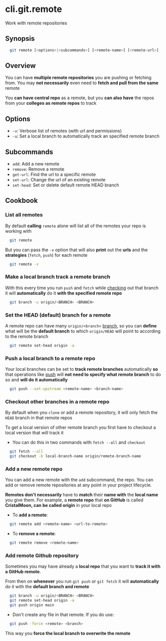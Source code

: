 # cli.git.remote

Work with remote repositories

## Synopsis

```sh
  git remote [<options>|<subcommands>] [<remote-name>] [<remote-url>]
```

## Overview

You can have **multiple remote repositories** you are pushing or fetching from.
You may **not necessarily** even need to **fetch and pull from the same**
remote

You **can have central repo** as a remote, but you **can also have** the repos
from your **colleges as remote repos** to track

## Options

- `-v`: Verbose list of remotes (with url and permissions)
- `-u`: Set a local branch to automatically track an specified remote branch

## Subcommands

- `add`: Add a new remote
- `remove`: Remove a remote
- `get-url`: Find the url to a specific remote
- `set-url`: Change the url of an existing remote
- `set-head`: Set or delete default remote HEAD branch

## Cookbook

### List all remotes

By default **calling** `remote` alone will list all of the remotes your repo is
working with

```sh
  git remote
```

But you can pass the `-v` option that will also **print** out the **urls** and
the **strategies** (`fetch`, `push`) for each remote

```sh
  git remote -v
```

### Make a local branch track a remote branch

With this every time you run `push` and `fetch` while [checking](./it3j.md) out that
branch it will **automatically** do it **with the specified remote repo**

```sh
  git branch -u origin/<BRANCH> <BRANCH>
```

### Set the HEAD (default) branch for a remote

A remote repo can have many `origin/<branch>` [branch](./j4in.md), so you can **define**
what will be the **default branch** to which `origin/HEAD` will point to
according to the remote branch

```sh
  git remote set-head origin -a
```

### Push a local branch to a remote repo

Your local branches can be set to **track remote branches** automatically
**so** that operations like [push](./0atb.md) will **not need to specify what
remote branch** to do so and **will do it automatically**

```sh
  git push --set-upstream <remote-name> <branch-name>
```

### Checkout other branches in a remote repo

By default when you `clone` or add a remote repository, it will only fetch the
`HEAD` branch in that remote repos

To get a local version of other remote branch you first have to checkout a
local version that will track it

- You can do this in two commands with `fetch --all` and `checkout`

```sh
  git fetch --all
  git checkout -b local-branch-name origin/remote-branch-name
```

### Add a new remote repo

You can add a new remote with the `add` subcommand, the repo. You can add or
remove remote repositories at any point in your project lifecycle.

**Remotes don't necessarily** have to **match** their **name with** the **local
name** you give them. For example, a **remote repo** that **on GitHub** is called
**CristalMoon, can be called origin** in your local repo

- To **add a remote**:

```sh
  git remote add <remote-name> <url-to-remote>
```

- To **remove a remote**:

```sh
  git remote remove <remote-name>
```

### Add remote Github repository

Sometimes you may have already a **local repo** that you want to **track it
with a GitHub remote**.

From then on **whenever** you run `git push` or `git fetch` it will **automatically**
do it with the **default branch and remote**

```sh
  git branch -u origin/<BRANCH> <BRANCH>
  git remote set-head origin -a
  git push origin main
```

- Don't create any file in that remote. If you do use:

```sh
  git push -force <remote> <branch>
```

This way you **force the local branch to overwrite the remote**

